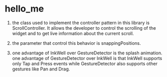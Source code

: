 # hello_me

1. the class used to implement the controller pattern in this library is ScrollController.
It allows the developer to control the scrolling
of the widget and to get live information about the current scroll.

2. the parameter that control this behavior is snappingPositions.

3. one advantage of InkWell over GestureDetector is the splash animation.
one advantage of GestureDetector over InkWell is that InkWell supports only
Tap and Press events while GestureDetector also supports other gestures like Pan and Drag.